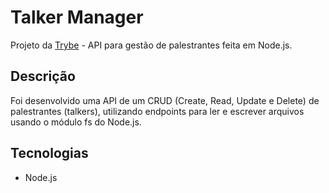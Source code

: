 # Talker Manager

Projeto da [Trybe](https://www.betrybe.com/ "Trybe") - API para gestão de palestrantes feita em Node.js.

## Descrição

Foi desenvolvido uma API de um CRUD (Create, Read, Update e Delete) de palestrantes (talkers), utilizando endpoints para ler e escrever arquivos usando o módulo fs do Node.js.

## Tecnologias

- Node.js
